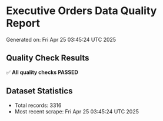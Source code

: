 # Executive Orders Data Quality Report
Generated on: Fri Apr 25 03:45:24 UTC 2025

## Quality Check Results
✅ **All quality checks PASSED**

## Dataset Statistics
- Total records: 3316
- Most recent scrape: Fri Apr 25 03:45:24 UTC 2025
